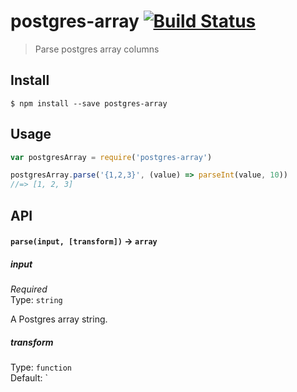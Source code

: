 # postgres-array [![Build Status](https://travis-ci.org/bendrucker/postgres-array.svg?branch=master)](https://travis-ci.org/bendrucker/postgres-array)

> Parse postgres array columns


## Install

```
$ npm install --save postgres-array
```


## Usage

```js
var postgresArray = require('postgres-array')

postgresArray.parse('{1,2,3}', (value) => parseInt(value, 10))
//=> [1, 2, 3]
```

## API

#### `parse(input, [transform])` -> `array`

##### input

*Required*  
Type: `string`

A Postgres array string.

##### transform

Type: `function`  
Default: `